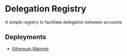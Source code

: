 # Delegation Registry

A simple registry to facilitate delegation between accounts

## Deployments

- [Ethereum Mainnet](https://etherscan.io/address/0x8d2a85b03f22e1c51b9c9aac88e7789045a38599)